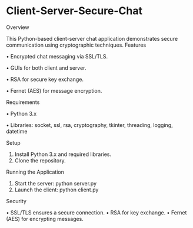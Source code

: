 # Client-Server-Secure-Chat

Overview

This Python-based client-server chat application demonstrates secure communication using cryptographic techniques.
Features

•	Encrypted chat messaging via SSL/TLS.

•	GUIs for both client and server.

•	RSA for secure key exchange.

•	Fernet (AES) for message encryption.

Requirements

•	Python 3.x

•	Libraries: socket, ssl, rsa, cryptography, tkinter, threading, logging, datetime

Setup

1.	Install Python 3.x and required libraries.
2.	Clone the repository.

Running the Application

1.	Start the server: python server.py
2.	Launch the client: python client.py

Security

•	SSL/TLS ensures a secure connection.
•	RSA for key exchange.
•	Fernet (AES) for encrypting messages.
